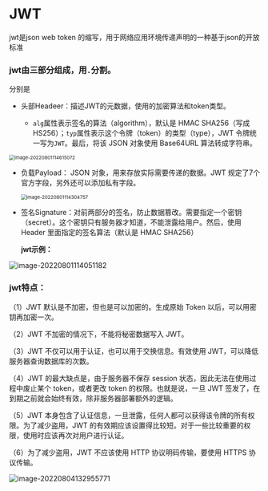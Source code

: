 # JWT

jwt是json web token 的缩写，用于网络应用环境传递声明的一种基于json的开放标准



### jwt由三部分组成，用`.`分割。

分别是 

* 头部Headeer：描述JWT的元数据，使用的加密算法和token类型。

  * `alg`属性表示签名的算法（algorithm），默认是 HMAC SHA256（写成 HS256）；`typ`属性表示这个令牌（token）的类型（type），JWT 令牌统一写为`JWT`。最后，将该 JSON 对象使用 Base64URL 算法转成字符串。

    

<img src="https://test-1309023885.cos.ap-guangzhou.myqcloud.com/typora/image-20220801114615072.png" alt="image-20220801114615072" style="zoom:67%;" />

* 负载Payload： JSON 对象，用来存放实际需要传递的数据。JWT 规定了7个官方字段，另外还可以添加私有字段。

  <img src="https://test-1309023885.cos.ap-guangzhou.myqcloud.com/typora/image-20220801114304757.png" alt="image-20220801114304757" style="zoom:67%;" />

* 签名Signature：对前两部分的签名，防止数据篡改。需要指定一个密钥（secret）。这个密钥只有服务器才知道，不能泄露给用户。然后，使用 Header 里面指定的签名算法（默认是 HMAC SHA256）

  

  **jwt示例：**

![image-20220801114051182](https://test-1309023885.cos.ap-guangzhou.myqcloud.com/typora/image-20220801114051182.png)

### jwt特点：

（1）JWT 默认是不加密，但也是可以加密的。生成原始 Token 以后，可以用密钥再加密一次。

（2）JWT 不加密的情况下，不能将秘密数据写入 JWT。

（3）JWT 不仅可以用于认证，也可以用于交换信息。有效使用 JWT，可以降低服务器查询数据库的次数。

（4）JWT 的最大缺点是，由于服务器不保存 session 状态，因此无法在使用过程中废止某个 token，或者更改 token 的权限。也就是说，一旦 JWT 签发了，在到期之前就会始终有效，除非服务器部署额外的逻辑。

（5）JWT 本身包含了认证信息，一旦泄露，任何人都可以获得该令牌的所有权限。为了减少盗用，JWT 的有效期应该设置得比较短。对于一些比较重要的权限，使用时应该再次对用户进行认证。

（6）为了减少盗用，JWT 不应该使用 HTTP 协议明码传输，要使用 HTTPS 协议传输。



![image-20220804132955771](https://test-1309023885.cos.ap-guangzhou.myqcloud.com/typora/image-20220804132955771.png)